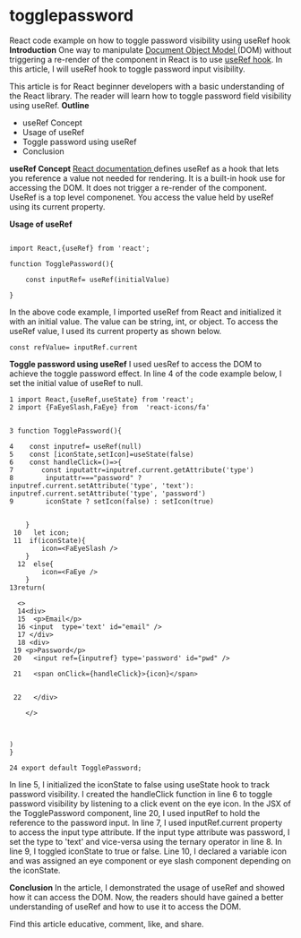 # togglepassword
React code example on how to toggle password visibility using useRef hook
**Introduction**
One way to manipulate [Document Object Model ](https://developer.mozilla.org/en-US/docs/Web/API/Document_Object_Model/Introduction)(DOM)  without triggering a re-render of the component in React is to use [useRef hook](https://www.w3schools.com/react/react_useref.asp). In this article, I will useRef hook to toggle password input visibility.

This article is for React beginner developers with a basic understanding of the React library. The reader will learn how to toggle password field visibility using useRef.
**Outline**

- useRef Concept 
- Usage of useRef
- Toggle password using useRef
- Conclusion

**useRef Concept**
[React documentation ](https://react.dev/reference/react/useRef#useref) defines useRef as a hook that lets you reference a value not needed for rendering. It is a built-in hook use for accessing the DOM. It does not trigger a re-render of the component. UseRef is a top level componenet. You access the value held by useRef using its current property. 

**Usage of useRef**

```
  
import React,{useRef} from 'react';

function TogglePassword(){
    
    const inputRef= useRef(initialValue)

}
```
In the above code example, I imported useRef from React and initialized it with an initial value. The value can be string, int, or object. To access the useRef value, I used its current property as shown below.
```
const refValue= inputRef.current

```
**Toggle password using useRef**
I used uesRef to access the DOM to achieve the toggle password effect. In line 4 of the code example below, I set the initial value of useRef to null.
```
1 import React,{useRef,useState} from 'react';
2 import {FaEyeSlash,FaEye} from  'react-icons/fa'


3 function TogglePassword(){
    
4    const inputref= useRef(null)
5    const [iconState,setIcon]=useState(false) 
6    const handleClick=()=>{
7       const inputattr=inputref.current.getAttribute('type')
8        inputattr==="password" ? inputref.current.setAttribute('type', 'text'): inputref.current.setAttribute('type', 'password')
9        iconState ? setIcon(false) : setIcon(true)
        
    
    }
 10   let icon;
 11  if(iconState){
        icon=<FaEyeSlash />
    }
  12  else{
        icon=<FaEye />   
    }
13return(

  <>
  14<div>
  15  <p>Email</p>
  16 <input  type='text' id="email" />
  17 </div>
  18 <div>
 19 <p>Password</p>
 20   <input ref={inputref} type='password' id="pwd" />
    
 21   <span onClick={handleClick}>{icon}</span>

    
 22   </div>
 
    </>
    
    
    
)
}

24 export default TogglePassword;
```
In line 5, I initialized the iconState to false using useState hook to track password visibility. I created the handleClick function in line 6 to toggle password visibility by listening to a click event on the eye icon. In the JSX of the TogglePassword component, line 20, I used inputRef to hold the reference to the password input. In line 7, I used inputRef.current property to access the input type attribute. If the input type attribute was password, I set the type to 'text' and vice-versa using the ternary operator in line 8. In line 9, I toggled iconState to true or false. Line 10, I declared a variable icon and was assigned an eye component or eye slash component depending on the iconState.

**Conclusion**
In the article, I demonstrated the usage of useRef and showed how it can access the DOM. Now, the readers should have gained a better understanding of useRef and how to use it to access the DOM.

Find this article educative, comment, like, and share. 
